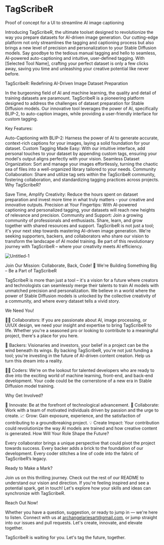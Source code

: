 # TagScribeR
Proof of concept for a UI to streamline AI image captioning

Introducing TagScribeR, the ultimate toolset designed to revolutionize the way you prepare datasets for AI-driven image generation. Our cutting-edge platform not only streamlines the tagging and captioning process but also brings a new level of precision and personalization to your Stable Diffusion models. Say goodbye to the tedious manual tagging and hello to seamless, AI-powered auto-captioning and intuitive, user-defined tagging. With [Selected Tool Name], crafting your perfect dataset is only a few clicks away, saving you time and unleashing your creative potential like never before.

TagScribeR: Redefining AI-Driven Image Dataset Preparation

In the burgeoning field of AI and machine learning, the quality and detail of training datasets are paramount. TagScribeR is a pioneering platform designed to address the challenges of dataset preparation for Stable Diffusion models. Our innovative tool leverages the power of AI, specifically BLIP-2, to auto-caption images, while providing a user-friendly interface for custom tagging.

Key Features:

Auto-Captioning with BLIP-2: Harness the power of AI to generate accurate, context-rich captions for your images, laying a solid foundation for your dataset.
Custom Tagging Made Easy: With our intuitive interface, add personal touches to your dataset by appending custom tags, ensuring your model's output aligns perfectly with your vision.
Seamless Dataset Organization: Sort and manage your images effortlessly, turning the chaotic sea of files into a well-organized library tailored to your needs.
Community Collaboration: Share and utilize tag sets within the TagScribeR community, fostering collaboration, and standardizing tagging practices across projects.
Why TagScribeR?

Save Time, Amplify Creativity: Reduce the hours spent on dataset preparation and invest more time in what truly matters - your creative and innovative outputs.
Precision at Your Fingertips: With AI-powered captioning and personalized tagging, your datasets will reach new heights of relevance and precision.
Community and Support: Join a growing community of professionals and enthusiasts. Share, learn, and grow together with shared resources and support.
TagScribeR is not just a tool; it's your next step towards mastering AI-driven image generation. We're seeking supporters, backers, and collaborators who share our vision to transform the landscape of AI model training. Be part of this revolutionary journey with TagScribeR – where your creativity meets AI efficiency.

![Untitled-1](https://github.com/ArchAngelAries/TagScribeR/assets/64102013/203dc1a4-6b78-4a83-b7af-3ba67010104c)


Join Our Mission: Collaborate, Back, Code!
🚀 We're Building Something Big – Be a Part of TagScribeR

TagScribeR is more than just a tool – it's a vision for a future where creators and technologists can seamlessly merge their talents to train AI models with unmatched precision and personalization. We believe in a world where the power of Stable Diffusion models is unlocked by the collective creativity of a community, and where every dataset tells a vivid story.

We Need You!

👨‍💻 Collaborators: If you are passionate about AI, image processing, or UI/UX design, we need your insight and expertise to bring TagScribeR to life. Whether you're a seasoned pro or looking to contribute to a meaningful project, there's a place for you here.

💼 Backers: Visionaries and investors, your belief in a project can be the wind beneath its wings. By backing TagScribeR, you're not just funding a tool; you're investing in the future of AI-driven content creation. Help us turn this dream into a reality.

🧑‍💻 Coders: We're on the lookout for talented developers who are ready to dive into the exciting world of machine learning, front-end, and back-end development. Your code could be the cornerstone of a new era in Stable Diffusion model training.

Why Get Involved?

🌟 Innovate: Be at the forefront of technological advancement.
🤝 Collaborate: Work with a team of motivated individuals driven by passion and the urge to create.
📈 Grow: Gain exposure, experience, and the satisfaction of contributing to a groundbreaking project.
💡 Create Impact: Your contribution could revolutionize the way AI models are trained and how creative content is generated.
How Will Your Role Shape the Future?

Every collaborator brings a unique perspective that could pivot the project towards success. Every backer adds a brick to the foundation of our development. Every coder stitches a line of code into the fabric of TagScribeR’s legacy.

Ready to Make a Mark?

Join us on this thrilling journey. Check out the rest of our README to understand our vision and direction. If you're feeling inspired and see a potential spark, get in touch! Let's explore how your skills and ideas can synchronize with TagScribeR.

Reach Out Now!

Whether you have a question, suggestion, or ready to jump in — we're here to listen. Connect with us at archangelariesart@gmail.com, or jump straight into our issues and pull requests. Let's create, innovate, and elevate together.

TagScribeR is waiting for you. Let's tag the future, together.

